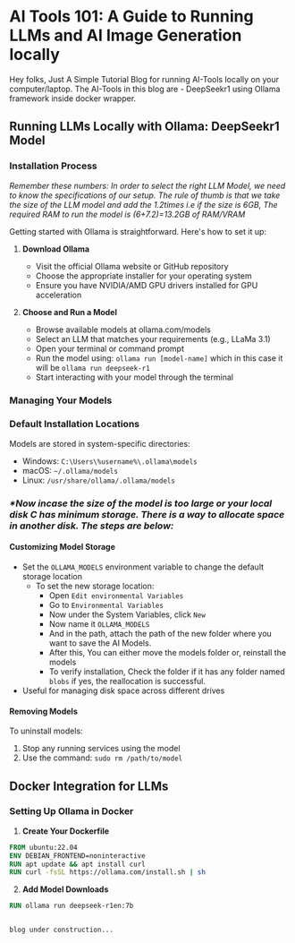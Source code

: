# AI Tools 101: A Guide to Running LLMs and AI Image Generation locally

Hey folks, Just A Simple Tutorial Blog for running AI-Tools locally on your computer/laptop.
The AI-Tools in this blog are - DeepSeekr1 using Ollama framework inside docker wrapper.

## Running LLMs Locally with Ollama: DeepSeekr1 Model
### Installation Process

_Remember these numbers:_
_In order to select the right LLM Model, we need to know the specifications of our setup. The rule of thumb is that we take the size of the LLM model and add the 1.2times i.e if the size is 6GB, The required RAM to run the model is (6+7.2)=13.2GB of RAM/VRAM_


Getting started with Ollama is straightforward. Here's how to set it up:

1. **Download Ollama**
   - Visit the official Ollama website or GitHub repository
   - Choose the appropriate installer for your operating system
   - Ensure you have NVIDIA/AMD GPU drivers installed for GPU acceleration

2. **Choose and Run a Model**
   - Browse available models at ollama.com/models
   - Select an LLM that matches your requirements (e.g., LLaMa 3.1)
   - Open your terminal or command prompt
   - Run the model using: `ollama run [model-name]` which in this case it will be `ollama run deepseek-r1`
   - Start interacting with your model through the terminal

### Managing Your Models

### Default Installation Locations
Models are stored in system-specific directories:
- Windows: `C:\Users\%username%\.ollama\models`
- macOS: `~/.ollama/models`
- Linux: `/usr/share/ollama/.ollama/models`

### _*Now incase the size of the model is too large or your local disk C has minimum storage. There is a way to allocate space in another disk. The steps are below:_

#### Customizing Model Storage
- Set the `OLLAMA_MODELS` environment variable to change the default storage location
    - To set the new storage location:
        - Open `Edit environmental Variables`
        - Go to `Environmental Variables`
        - Now under the System Variables, click `New`
        - Now name it `OLLAMA_MODELS`
        - And in the path, attach the path of the new folder where you want to save the AI Models.
        - After this, You can either move the models folder or, reinstall the models
        - To verify installation, Check the folder if it has any folder named `blobs` if yes, the reallocation is successful.
- Useful for managing disk space across different drives

#### Removing Models
To uninstall models:
1. Stop any running services using the model
2. Use the command: `sudo rm /path/to/model`

## Docker Integration for LLMs

### Setting Up Ollama in Docker

1. **Create Your Dockerfile**
```dockerfile
FROM ubuntu:22.04
ENV DEBIAN_FRONTEND=noninteractive
RUN apt update && apt install curl
RUN curl -fsSL https://ollama.com/install.sh | sh
```

2. **Add Model Downloads**
```dockerfile
RUN ollama run deepseek-r1en:7b


blog under construction...
